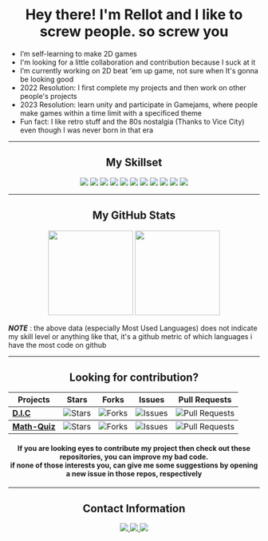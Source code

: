 <h1 align="center">Hey there! I'm Rellot and I like to screw people. so screw you</h2>

- I’m self-learning to make 2D games
- I'm looking for a little collaboration and contribution because I suck at it
- I’m currently working on 2D beat 'em up game, not sure when It's gonna be looking good
- 2022 Resolution: I first complete my projects and then work on other people's projects
- 2023 Resolution: learn unity and participate in Gamejams, where people make games within a time limit with a specificed theme
- Fun fact: I like retro stuff and the 80s nostalgia (Thanks to Vice City) even though I was never born in that era

---

<div align="center">
<h2 align="center">My Skillset</h2>
<img src="https://img.shields.io/badge/CMake-064F8C?style=for-the-badge&logo=cmake&color=black&logoColor=deeppink" />
<img src="https://img.shields.io/badge/Unity-100000?style=for-the-badge&logo=unity&color=black&logoColor=deeppink" />
<img src="https://img.shields.io/badge/sublime_text-%23575757.svg?&style=for-the-badge&logo=sublime-text&color=black&logoColor=deeppink" />
<img src="https://img.shields.io/badge/VSCode-0078D4?style=for-the-badge&logo=visual%20studio%20code&color=black&logoColor=deeppink" />
<img src="https://img.shields.io/badge/Python-FFD43B?style=for-the-badge&logo=python&color=black&logoColor=deeppink" />
<img src="https://img.shields.io/badge/C-00599C?style=for-the-badge&logo=c&color=black&logoColor=deeppink" />
<img src="https://img.shields.io/badge/Git-F05032?style=for-the-badge&logo=git&color=black&logoColor=deeppink" />
<img src="https://img.shields.io/badge/Unity-100000?style=for-the-badge&logo=unity&color=black&logoColor=deeppink" />
<img src="https://img.shields.io/badge/C%2B%2B-00599C?style=for-the-badge&logo=c%2B%2B&color=black&logoColor=deeppink" />
<img src="https://img.shields.io/badge/GitHub-100000?style=for-the-badge&logo=github&color=black&logoColor=deeppink" />
<img src="https://img.shields.io/badge/C%23-239120?style=for-the-badge&logo=c-sharp&color=black&logoColor=deeppink" />    
</div>

---
  
<div align="center">
<h2>My GitHub Stats</h2>
<img height="170em" src="https://github-readme-stats.vercel.app/api?username=Rellotscrewdriver&count_private=true&theme=synthwave&show_icons=true&custom_title=Rellot's Github Stats" />
<img height="170em" src="https://github-readme-stats.vercel.app/api/top-langs/?username=Rellotscrewdriver&layout=compact&theme=synthwave" />
  <p align="left"><b><i>NOTE</i></b> : the above data (especially Most Used Languages) does not indicate my skill level or anything like that, it's a github metric of which languages i have the most code on github</p>
</div>

---
  
<div class="Look for contribution" align="center">
  <h2>Looking for contribution?</h2>
  
<table style="width:100%">
<thead>
      <tr>
        <th><b>Projects</b></th>
        <th><b>Stars</b></th>
        <th><b>Forks</b></th>
        <th><b>Issues</b></th>
        <th><b>Pull Requests</b></th>
      </tr>
</thead>
  
<tbody>
      <tr>
	      <td><a href="https://github.com/Rellotscrewdriver/Digital-Measurement-Calculator"><b>D.I.C</b></a></td>
        <td><img alt="Stars" src="https://img.shields.io/github/stars/Rellotscrewdriver/Digital-Measurement-Calculator?style=flat-square&labelColor=343b41"/></td>
        <td><img alt="Forks" src="https://img.shields.io/github/forks/Rellotscrewdriver/Digital-Measurement-Calculator?style=flat-square&labelColor=343b41"/></td>
        <td><img alt="Issues" src="https://img.shields.io/github/issues/Rellotscrewdriver/Digital-Measurement-Calculator?style=flat-square"/></td>
        <td><img alt="Pull Requests" src="https://img.shields.io/github/issues-pr/Rellotscrewdriver/Digital-Measurement-Calculator?style=flat-square"/></td>
      </tr>
</tbody>
  
<tbody>  
      <tr>   
        <td><a href="https://github.com/Rellotscrewdriver/Math-Loop-Quiz-Program"><b>Math-Quiz</b></a></td>
          <td><img alt="Stars" src="https://img.shields.io/github/stars/Rellotscrewdriver/Math-Loop-Quiz-Program?style=flat-square&labelColor=343b41"/></td>
          <td><img alt="Forks" src="https://img.shields.io/github/forks/Rellotscrewdriver/Math-Loop-Quiz-Program?style=flat-square&labelColor=343b41"/></td>
          <td><img alt="Issues" src="https://img.shields.io/github/issues/Rellotscrewdriver/Math-Loop-Quiz-Program?style=flat-square"/></td>
          <td><img alt="Pull Requests" src="https://img.shields.io/github/issues-pr/Rellotscrewdriver/Math-Loop-Quiz-Program?style=flat-square" /></td>
      </tr>
</tbody>
<!--
<tbody>
      <tr>   
        <td><a href="https://github.com/Rellotscrewdriver/Step-Operation"><b>S. Step Operation(early stage)</b></a></td>
          <td><img alt="Stars" src="https://img.shields.io/github/stars/Rellotscrewdriver/Step-Operation?style=flat-square&labelColor=343b41"/></td>
          <td><img alt="Forks" src="https://img.shields.io/github/forks/Rellotscrewdriver/Step-Operation?style=flat-square&labelColor=343b41"/></td>
          <td><img alt="Issues" src="https://img.shields.io/github/issues/Rellotscrewdriver/Step-Operation?style=flat-square"/></td>
          <td><img alt="Pull Requests" src="https://img.shields.io/github/issues-pr/Rellotscrewdriver/Step-Operation?style=flat-square" /></td>
      </tr>
</tbody>
	
<tbody>
      <tr>   
        <td><a href="https://github.com/Rellotscrewdriver/MCQ-Generator"><b>MCQ Praser(early stage)</b></a></td>
          <td><img alt="Stars" src="https://img.shields.io/github/stars/Rellotscrewdriver/MCQ-Generator?style=flat-square&labelColor=343b41"/></td>
          <td><img alt="Forks" src="https://img.shields.io/github/forks/Rellotscrewdriver/MCQ-Generator?style=flat-square&labelColor=343b41"/></td>
          <td><img alt="Issues" src="https://img.shields.io/github/issues/Rellotscrewdriver/MCQ-Generator?style=flat-square"/></td>
          <td><img alt="Pull Requests" src="https://img.shields.io/github/issues-pr/Rellotscrewdriver/MCQ-Generator?style=flat-square" /></td>
      </tr>
</tbody>
-->
</table>
  
<h4>If you are looking eyes to contribute my project then check out these repositories, you can improve my bad code. <br /> if none of those interests you, can give me some suggestions by opening a new issue in those repos, respectively </h4>
</div>
  
---
  
<div align = "center">
  <h2>Contact Information</h2>
  
  <a href= "https://discord.com/users/481829350749110293">
    <img src= "https://img.shields.io/badge/Discord-7289DA?style=for-the-badge&logo=discord&color=black&logoColor=deeppink"/>
  </a>
  
  <a href= "https://stackoverflow.com/users/13572188/rellots-screwdriver">
    <img src= "https://img.shields.io/badge/Stack_Overflow-FE7A16?style=for-the-badge&logo=stack-overflow&color=black&logoColor=deeppink"/>
  </a>
  
  <a href="https://rellotscrewdriver.itch.io">                                           
    <img src="https://img.shields.io/badge/Itch.io-FA5C5C?style=for-the-badge&logo=itchdotio&color=black&logoColor=deeppink" />
  </a>
  
</div>
